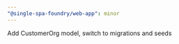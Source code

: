 ```yaml
---
"@single-spa-foundry/web-app": minor
---
```


Add CustomerOrg model, switch to migrations and seeds

